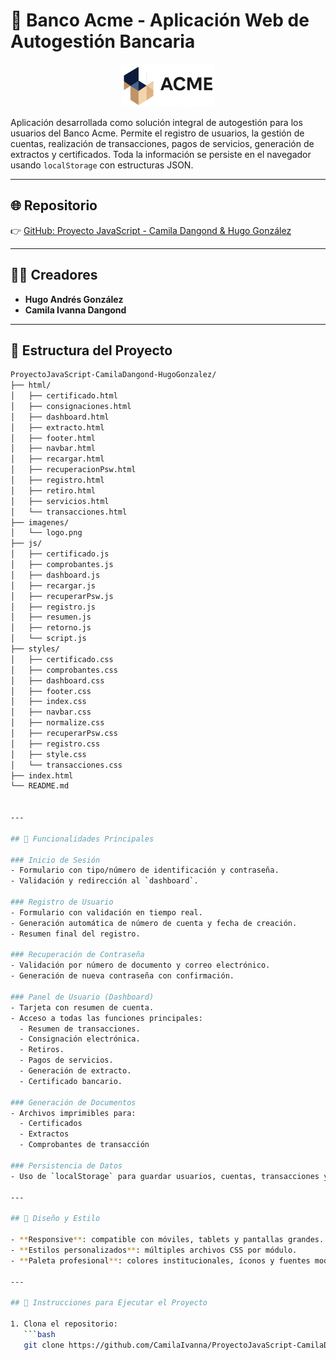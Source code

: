 # 🏦 Banco Acme - Aplicación Web de Autogestión Bancaria

<p align="center">
  <img src="imagenes/iconLogo.png" alt="Logo Banco Acme" width="150">
</p>

Aplicación desarrollada como solución integral de autogestión para los usuarios del Banco Acme. Permite el registro de usuarios, la gestión de cuentas, realización de transacciones, pagos de servicios, generación de extractos y certificados. Toda la información se persiste en el navegador usando `localStorage` con estructuras JSON.

---

## 🌐 Repositorio

👉 [GitHub: Proyecto JavaScript - Camila Dangond & Hugo González](https://github.com/CamilaIvanna/ProyectoJavaScript-CamilaDangond-HugoGonzalez)

---

## 👨‍💻 Creadores

- **Hugo Andrés González**
- **Camila Ivanna Dangond**

---

## 📁 Estructura del Proyecto
```bash
ProyectoJavaScript-CamilaDangond-HugoGonzalez/
├── html/
│   ├── certificado.html
│   ├── consignaciones.html
│   ├── dashboard.html
│   ├── extracto.html
│   ├── footer.html
│   ├── navbar.html
│   ├── recargar.html
│   ├── recuperacionPsw.html
│   ├── registro.html
│   ├── retiro.html
│   ├── servicios.html
│   └── transacciones.html
├── imagenes/
│   └── logo.png
├── js/
│   ├── certificado.js
│   ├── comprobantes.js
│   ├── dashboard.js
│   ├── recargar.js
│   ├── recuperarPsw.js
│   ├── registro.js
│   ├── resumen.js
│   ├── retorno.js
│   └── script.js
├── styles/
│   ├── certificado.css
│   ├── comprobantes.css
│   ├── dashboard.css
│   ├── footer.css
│   ├── index.css
│   ├── navbar.css
│   ├── normalize.css
│   ├── recuperarPsw.css
│   ├── registro.css
│   ├── style.css
│   └── transacciones.css
├── index.html
└── README.md


---

## 🔑 Funcionalidades Principales

### Inicio de Sesión
- Formulario con tipo/número de identificación y contraseña.
- Validación y redirección al `dashboard`.

### Registro de Usuario
- Formulario con validación en tiempo real.
- Generación automática de número de cuenta y fecha de creación.
- Resumen final del registro.

### Recuperación de Contraseña
- Validación por número de documento y correo electrónico.
- Generación de nueva contraseña con confirmación.

### Panel de Usuario (Dashboard)
- Tarjeta con resumen de cuenta.
- Acceso a todas las funciones principales:
  - Resumen de transacciones.
  - Consignación electrónica.
  - Retiros.
  - Pagos de servicios.
  - Generación de extracto.
  - Certificado bancario.

### Generación de Documentos
- Archivos imprimibles para:
  - Certificados
  - Extractos
  - Comprobantes de transacción

### Persistencia de Datos
- Uso de `localStorage` para guardar usuarios, cuentas, transacciones y configuraciones.

---

## 📱 Diseño y Estilo

- **Responsive**: compatible con móviles, tablets y pantallas grandes.
- **Estilos personalizados**: múltiples archivos CSS por módulo.
- **Paleta profesional**: colores institucionales, íconos y fuentes modernas.

---

## 🚀 Instrucciones para Ejecutar el Proyecto

1. Clona el repositorio:
   ```bash
   git clone https://github.com/CamilaIvanna/ProyectoJavaScript-CamilaDangond-HugoGonzalez 